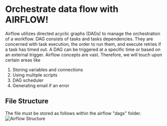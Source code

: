 # Orchestrate data flow with AIRFLOW!
Airflow utilizes directed acyclic graphs (DAGs) to manage the orchestration of a workflow. 
DAG consists of tasks and tasks dependencies. They are concerned with task execution, the order to run them, and execute retries if a 
task has timed out. A DAG can be triggered at a specific time or based on an external trigger. Airflow concepts are vast. Therefore, 
we will touch upon certain areas like

1. Storing variables and connections
2. Using multiple scripts
3. DAG scheduler
4. Generating email if an error

## File Structure 
The file must be stored as follows within the airflow "dags" folder.<br>
![Airflow Structure](https://user-images.githubusercontent.com/64312327/159173544-a944a9dd-2b64-4824-bf2a-7a1731fc0b05.jpg)